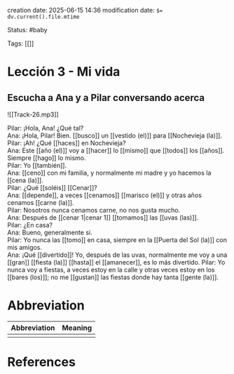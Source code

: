 creation date: 2025-06-15 14:36
modification date: `$= dv.current().file.mtime`

Status: #baby 

Tags: [[]]

# Lección 3 - Mi vida

## Escucha a Ana y a Pilar conversando acerca

![[Track-26.mp3]]

Pilar: ¡Hola, Ana! ¿Qué tal?  
Ana: ¡Hola, Pilar! Bien. [[busco]] un [[vestido (el)]] para [[Nochevieja (la)]].  
Pilar: ¡Ah! ¿Qué [[haces]] en Nochevieja?  
Ana: Este [[año (el)]] voy a [[hacer]] lo [[mismo]] que [[todos]] los [[años]]. Siempre [[hago]] lo mismo.  
Pilar: Yo [[también]].  
Ana: [[ceno]] con mi familia, y normalmente mi madre y yo hacemos la [[cena (la)]].  
Pilar: ¿Qué [[soléis]] [[Cenar]]?  
Ana: [[depende]], a veces [[cenamos]] [[marisco (el)]] y otras años cenamos [[carne (la)]].  
Pilar: Nosotros nunca cenamos carne, no nos gusta mucho.  
Ana: Después de [[cenar 1|cenar 1]] [[tomamos]] las [[uvas (las)]].  
Pilar: ¿En casa?  
Ana: Bueno, generalmente sí.  
Pilar: Yo nunca las [[tomo]] en casa, siempre en la [[Puerta del Sol (la)]] con mis amigos.  
Ana: ¡Qué [[divertido]]! Yo, después de las uvas, normalmente me voy a una [[gran]] [[fiesta (la)]] [[hasta]] el [[amanecer]], es lo más divertido.
Pilar: Yo nunca voy a fiestas, a veces estoy en la calle y otras veces estoy en los [[bares (los)]]; no me [[gustan]] las fiestas donde hay tanta [[gente (la)]].













# Abbreviation

| Abbreviation | Meaning |
| ------------ | ------- |
|              |         |


# References